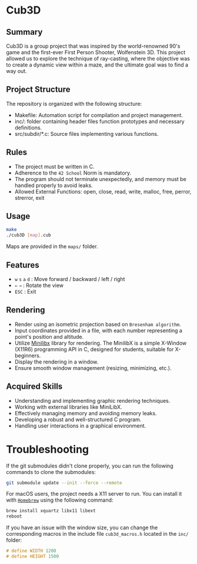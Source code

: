# Cub3D

## Summary
Cub3D is a group project that was inspired by the world-renowned 90's game and the first-ever First Person Shooter, Wolfenstein 3D. This project allowed us to explore the technique of ray-casting, where the objective was to create a dynamic view within a maze, and the ultimate goal was to find a way out.

## Project Structure

The repository is organized with the following structure:

- Makefile: Automation script for compilation and project management.
- inc/: folder containing header files function prototypes and necessary definitions.
- src/subdir/*.c: Source files implementing various functions.

## Rules

- The project must be written in C.
- Adherence to the `42 School` Norm is mandatory.
- The program should not terminate unexpectedly, and memory must be handled properly to avoid leaks.
- Allowed External Functions: open, close, read, write, malloc, free, perror, strerror, exit

## Usage

```bash
make
./cub3D [map].cub
```

Maps are provided in the `maps/` folder.

## Features

- `w` `s` `a` `d` : Move forward / backward / left / right
- `←` `→` : Rotate the view
- `ESC` : Exit

## Rendering

- Render using an isometric projection based on `Bresenham algorithm`.
- Input coordinates provided in a file, with each number representing a point's position and altitude.
- Utilize [Minilibx](https://github.com/42Paris/minilibx-linux) library for rendering. The MinilibX is a simple X-Window (X11R6) programming API in C, designed for students, suitable for X-beginners.
- Display the rendering in a window.
- Ensure smooth window management (resizing, minimizing, etc.).

## Acquired Skills

- Understanding and implementing graphic rendering techniques.
- Working with external libraries like MiniLibX.
- Effectively managing memory and avoiding memory leaks.
- Developing a robust and well-structured C program.
- Handling user interactions in a graphical environment.

# Troubleshooting

If the git submodules didn't clone properly, you can run the following commands to clone the submodules:

```bash
git submodule update --init --force --remote
```

For macOS users, the project needs a X11 server to run. You can install it with [`Homebrew`](https://brew.sh/) using the following command:

```bash
brew install xquartz libx11 libext
reboot
```

If you have an issue with the window size, you can change the corresponding macros in the include file `cub3d_macros.h` located in the `inc/` folder:

```c
# define WIDTH 1200
# define HEIGHT 1500
```
